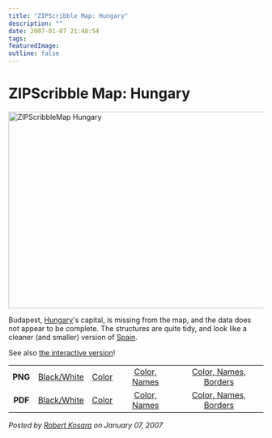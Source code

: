 ```yaml
---
title: "ZIPScribble Map: Hungary"
description: ""
date: 2007-01-07 21:48:54
tags: 
featuredImage: 
outline: false
---
```


# ZIPScribble Map: Hungary

<a href="http://eagereyes.org/media/attachments/ZIPScribbleMaps/ZIPScribbleMap-Hungary-color-names-borders.png" target="_blank" rel="slb_off"><img class="aligncenter" title="ZIPScribbleMap Hungary" src="https://media.eagereyes.org/media/attachments/ZIPScribbleMap-Hungary-color-names-borders-thumb.jpg" alt="ZIPScribbleMap Hungary" width="600" height="389" border="0" /></a>

Budapest, <a href="http://en.wikipedia.org/wiki/Hungary">Hungary</a>'s capital, is missing from the map, and the data does not appear to be complete. The structures are quite tidy, and look like a cleaner (and smaller) version of <a href="http://eagereyes.org/zipscribble-maps/spain">Spain</a>.

See also <a href="http://eagereyes.org/zipscribble-maps/interactive-zipscribble-map#HU">the interactive version</a>!

<table width="80%" border="0" align="center">
<tbody>
<tr>
<td align="center"><strong>PNG</strong></td>
<td align="center"><a href="http://eagereyes.org/media/attachments/ZIPScribbleMaps/ZIPScribbleMap-Hungary.png" target="_blank" rel="slb_off">Black/White</a></td>
<td align="center"><a href="http://eagereyes.org/media/attachments/ZIPScribbleMaps/ZIPScribbleMap-Hungary-color.png" target="_blank" rel="slb_off">Color</a></td>
<td align="center"><a href="http://eagereyes.org/media/attachments/ZIPScribbleMaps/ZIPScribbleMap-Hungary-color-names.png" target="_blank" rel="slb_off">Color, Names</a></td>
<td align="center"><a href="http://eagereyes.org/media/attachments/ZIPScribbleMaps/ZIPScribbleMap-Hungary-color-names-borders.png" target="_blank" rel="slb_off">Color, Names, Borders</a></td>
</tr>
<tr>
<td align="center"><strong>PDF</strong></td>
<td align="center"><a href="http://eagereyes.org/media/attachments/ZIPScribbleMaps/ZIPScribbleMap-Hungary.pdf" target="_blank">Black/White</a></td>
<td align="center"><a href="http://eagereyes.org/media/attachments/ZIPScribbleMaps/ZIPScribbleMap-Hungary-color.pdf" target="_blank">Color </a></td>
<td align="center"><a href="http://eagereyes.org/media/attachments/ZIPScribbleMaps/ZIPScribbleMap-Hungary-color-names.pdf" target="_blank">Color, Names</a></td>
<td align="center"><a href="http://eagereyes.org/media/attachments/ZIPScribbleMaps/ZIPScribbleMap-Hungary-color-names-borders.pdf" target="_blank">Color, Names, Borders</a></td>
</tr>
</tbody>
</table>


_Posted by <a href="/about">Robert Kosara</a> on January 07, 2007_


